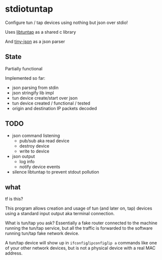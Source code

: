 
# stdiotuntap

Configure tun / tap devices using nothing but json over stdio!

Uses [libtuntap](https://github.com/LaKabane/libtuntap) as a shared c library

And [tiny-json](https://github.com/rafagafe/tiny-json) as a json parser

## State
Partially functional

Implemented so far:
- json parsing from stdin
- json stringify lib impl
- tun device create/start over json
- tun device created / functional / tested
- origin and destination IP packets decoded

## TODO
- json command listening
  - pub/sub aka read device
  - destroy device
  - write to device
- json output
  - log info
  - notify device events
- silence libtuntap to prevent stdout pollution


## what
tf is this?

This program allows creation and usage of tun (and later on, tap) devices using a standard input output aka terminal connection.

What is tun/tap you ask?
Essentially a fake router connected to the machine running the tun/tap service, but all the traffic is forwarded to the software running tun/tap fake network device.

A tun/tap device will show up in `ifconfig`/`ipconfig`/`ip a` commands like one of your other network devices, but is not a physical device with a real MAC address.

